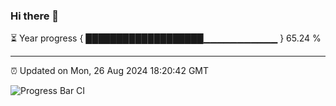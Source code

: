 ### Hi there 👋

⏳ Year progress { ███████████████████▁▁▁▁▁▁▁▁▁▁▁ } 65.24 %

---

⏰ Updated on Mon, 26 Aug 2024 18:20:42 GMT

![Progress Bar CI](https://github.com/liununu/liununu/workflows/Progress%20Bar%20CI/badge.svg)
